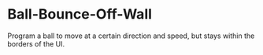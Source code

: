 # Ball-Bounce-Off-Wall
Program a ball to move at a certain direction and speed, but stays within the borders of the UI.

